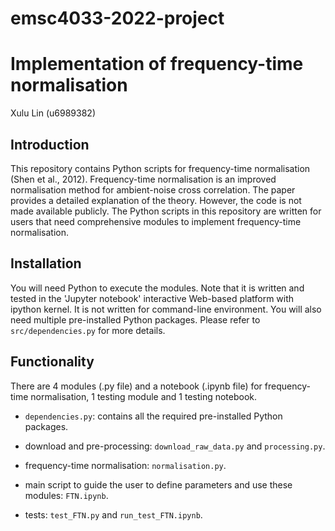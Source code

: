 # emsc4033-2022-project

# Implementation of frequency-time normalisation
Xulu Lin (u6989382)

## Introduction
This repository contains Python scripts for frequency-time normalisation (Shen et al., 2012). Frequency-time normalisation is an improved normalisation method for ambient-noise cross correlation. The paper provides a detailed explanation of the theory. However, the code is not made available publicly. The Python scripts in this repository are written for users that need comprehensive modules to implement frequency-time normalisation. 

## Installation
You will need Python to execute the modules. Note that it is written and tested in the 'Jupyter notebook' interactive Web-based platform with ipython kernel. It is not written for command-line environment. You will also need multiple pre-installed Python packages. Please refer to `src/dependencies.py` for more details. 

## Functionality 
There are 4 modules (.py file) and a notebook (.ipynb file) for frequency-time normalisation, 1 testing module and 1 testing notebook. 

- `dependencies.py`: contains all the required pre-installed Python packages. 

- download and pre-processing: `download_raw_data.py` and `processing.py`. 

- frequency-time normalisation: `normalisation.py`. 

- main script to guide the user to define parameters and use these modules: `FTN.ipynb`. 

- tests: `test_FTN.py` and `run_test_FTN.ipynb`. 

